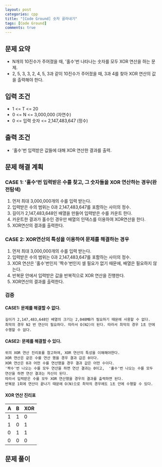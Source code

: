 ```yaml
---
layout: post
categories: cpp
title: "[Code Ground] 숫자 골라내기"
tags: [Code Ground]
comments: true
---
```


## 문제 요약
- N개의 10진수가 주어졌을 때, '홀수'번 나타나는 숫자를 모두 XOR 연산을 하는 문제.
- 2, 5, 3, 3, 2, 4, 5, 3과 같이 10진수가 주어졌을 때, 3과 4를 찾아 XOR 연산의 값을 출력해야 한다.

## 입력 조건
- 1 <= T <= 20
- 0 <= N <= 3,000,000 (자연수)
- 0 <= 입력 숫자 <= 2,147,483,647  (정수)

## 출력 조건
- '홀수'번 입력받은 값들에 대해 XOR 연산한 결과를 출력.

## 문제 해결 계획
### CASE 1: '홀수'번 입력받은 수를 찾고, 그 숫자들을 XOR 연산하는 경우(완전탐색)
1. 먼저 최대 3,000,000개의 수를 입력 받는다.
2. 입력받은 수의 범위는 0과 2,147,483,647를 포함하는 사이의 정수.
3. 길이가 2,147,483,648인 배열을 만들어 입력받은 수를 카운트 한다.
4. 카운트한 결과가 홀수인 경우만 배열의 인덱스를 이용하여 XOR연산을 한다.
5. XOR연산의 결과를 출력한다.

### CASE 2: XOR연산의 특성을 이용하여 문제를 해결하는 경우
1. 먼저 최대 3,000,000개의 수를 입력 받는다.
2. 입력받은 수의 범위는 0과 2,147,483,647를 포함하는 사이의 정수.
3. XOR 연산은 '홀수'번인지 '짝수'번인지 셀 필요가 없기 때문에, 배열은 필요하지 않는다.
4. 반복문 안에서 입력받은 값을 반복적으로 XOR 연산을 진행한다.
5. XOR연산의 결과를 출력한다.

### 검증
#### CASE1: 문제를 해결할 수 없다.
```
길이가 2,147,483,648인 배열의 크기는 2,048MB가 필요하기 때문에 사용할 수 없다.
최악의 경우 N2 번 연산이 필요하다. 따라서 O(N2)이 된다. 따라서 최악의 경우 1초 안에 수행할 수 없다.
```

#### CASE2: 문제를 해결할 수 있다.
```
위의 XOR 연산 진리표를 참고하여, XOR 연산의 특성을 이해해야한다.
XOR 연산은 같은 수를 연산 했을 경우 결과 값은 0이다.
XOR 연산은 0과 어떤 수를 연산했을 경우 결과 값은 어떤 수이다.
'짝수'번 나오는 수를 모두 연산을 하면 연산 결과는 0이고,  '홀수'번 나오는 수를 모두 연산을 하면 연산 결과는 자신이 된다.
따라서 입력받은 수를 모두 XOR 연산했을 경우의 결과를 출력하면 된다.
반복문 1회에 연산이 끝나기 때문에 O(N)으로 최악의 경우에도 1초 안에 수행할 수 있다.
```

#### XOR 연산 진리표

|A|B|XOR|
|---|---|---|
|1|1|0|
|1|0|1|
|0|1|1|
|0|0|0|

## 문제 풀이
<script src="https://gist.github.com/Junhyeon2/8b39133490bd18e6dabdf9799eea6cc8.js"></script>
